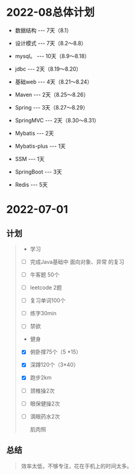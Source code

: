 # 2022-08总体计划

- 数据结构        --- 7天（8.1） 
- 设计模式        --- 7天（8.2～8.8）
- mysql。         --- 10天（8.9～8.18）
- jdbc                --- 2天（8.19～8.20）
- 基础web        --- 4天（8.21～8.24）
- Maven           --- 2天（8.25～8.26）
- Spring            --- 3天（8.27～8.29）
- SpringMVC    --- 2天（8.30～8.31）
- Mybatis          --- 2天
- Mybatis-plus   --- 1天
- SSM 			    --- 1天
- SpringBoot     --- 3天

- Redis 			    --- 5天





# 2022-07-01

## 计划

> - 学习
>
> - [ ] 完成Java基础中  面向对象、异常 的复习
>
> - [ ] 牛客题 50个
>
> - [ ] leetcode 2题
>
> - [ ] 复习单词100个
>
> - [ ] 练字30min
>
> - [ ] 禁欲
>
> - 健身
>
> - [x] 俯卧撑75个（5 *15）
>
> - [x] 深蹲120个（3*40）
>
> - [x] 跑步2km
>
> - [ ] 颈椎操2次
>
> - [ ] 眼保健操2次
>
> - [ ] 滴眼药水2次
>
>   肌肉照

## 总结

> 效率太低，不够专注，花在手机上的时间太多。

